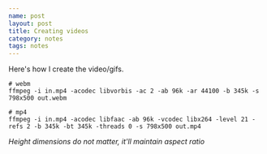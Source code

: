 ```yaml
---
name: post
layout: post
title: Creating videos
category: notes
tags: notes
---
```


Here's how I create the video/gifs.

```
# webm
ffmpeg -i in.mp4 -acodec libvorbis -ac 2 -ab 96k -ar 44100 -b 345k -s 798x500 out.webm

# mp4
ffmpeg -i in.mp4 -acodec libfaac -ab 96k -vcodec libx264 -level 21 -refs 2 -b 345k -bt 345k -threads 0 -s 798x500 out.mp4
```

_Height dimensions do not matter, it'll maintain aspect ratio_
